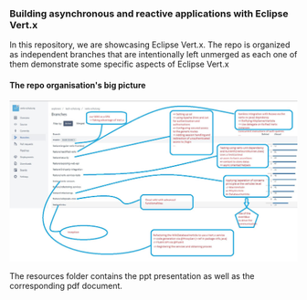 ### Building asynchronous and reactive applications with Eclipse Vert.x

In this repository, we are showcasing Eclipse Vert.x. The repo is organized as independent branches that are intentionally 
left unmerged as each one of them demonstrate some specific aspects of Eclipse Vert.x

#### The repo organisation's big picture

<p>
  <img src="https://github.com/alainlompo/reactive-vertx/blob/master/resources/repo-organisation.jpg?raw=true" />
</p>

The resources folder contains the ppt presentation as well as the corresponding pdf document.
